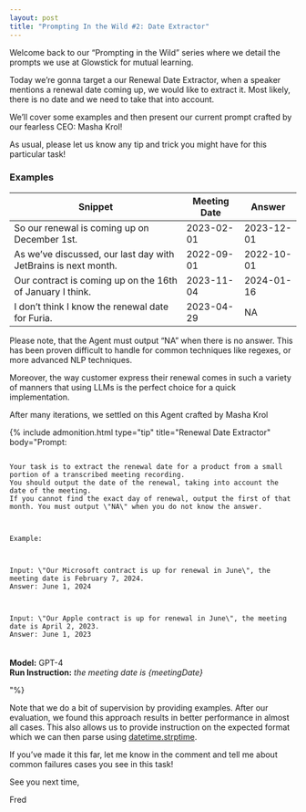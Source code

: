 ```yaml
---
layout: post
title: "Prompting In the Wild #2: Date Extractor"
---
```


Welcome back to our “Prompting in the Wild” series where we detail the prompts we use at Glowstick for mutual learning.

Today we’re gonna target a our Renewal Date Extractor, when a speaker mentions a renewal date coming up, we would like to extract it. Most likely, there is no date and we need to take that into account.

We’ll cover some examples and then present our current prompt crafted by our fearless CEO: Masha Krol! 

As usual, please let us know any tip and trick you might have for this particular task!

### Examples

| Snippet                                                        | Meeting Date | Answer     |
|----------------------------------------------------------------|--------------|------------|
| So our renewal is coming up on December 1st.                   | 2023-02-01   | 2023-12-01 |
| As we’ve discussed, our last day with JetBrains is next month. | 2022-09-01   | 2022-10-01 |
| Our contract is coming up on the 16th of January I think.      | 2023-11-04   | 2024-01-16 |
| I don’t think I know the renewal date for Furia.               | 2023-04-29   | NA         |

Please note, that the Agent must output “NA” when there is no answer. This has been proven difficult to handle for common techniques like regexes, or more advanced NLP techniques.

Moreover, the way customer express their renewal comes in such a variety of manners that using LLMs is the perfect choice for a quick implementation. 

After many iterations, we settled on this Agent crafted by Masha Krol


{% include admonition.html type="tip" title="Renewal Date Extractor" body="Prompt:
<br>

<code>
Your task is to extract the renewal date for a product from a small portion of a transcribed meeting recording.
You should output the date of the renewal, taking into account the date of the meeting. 
If you cannot find the exact day of renewal, output the first of that month. You must output \"NA\" when you do not know the answer. 
<br><br>
Example:
<br><br>
Input: \"Our Microsoft contract is up for renewal in June\", the meeting date is February 7, 2024.
Answer: June 1, 2024
<br><br>
Input: \"Our Apple contract is up for renewal in June\", the meeting date is April 2, 2023.
Answer: June 1, 2023
</code>
<br><br>
<b>Model:</b> GPT-4
<br>
<b>Run Instruction:</b> <i>the meeting date is {meetingDate}</i>

"%}

Note that we do a bit of supervision by providing examples. After our evaluation, we found this approach results in better performance in almost all cases. This also allows us to provide instruction on the expected format which we can then parse using [datetime.strptime](https://docs.python.org/3/library/datetime.html#datetime.datetime.strptime).

If you’ve made it this far, let me know in the comment and tell me about common failures cases you see in this task!

See you next time,

Fred